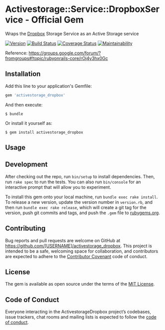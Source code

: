 # Activestorage::Service::DropboxService - Official Gem

Wraps the [Dropbox](https://www.dropbox.com/) Storage Service as an Active Storage service

[![Version](https://img.shields.io/gem/v/activestorage_dropbox.svg?style=flat-square)](https://rubygems.org/gems/activestorage_dropbox)
[![Build Status](https://travis-ci.org/ashishprajapati/activestorage_dropbox.svg?branch=master)](https://travis-ci.org/ashishprajapati/activestorage_dropbox)
[![Coverage Status](https://coveralls.io/repos/github/ashishprajapati/activestorage_dropbox/badge.svg?branch=master)](https://coveralls.io/github/ashishprajapati/activestorage_dropbox?branch=master)
[![Maintainability](https://api.codeclimate.com/v1/badges/629942b6297330c3f52f/maintainability)](https://codeclimate.com/github/ashishprajapati/activestorage_dropbox/maintainability)

Reference: https://groups.google.com/forum/?fromgroups#!topic/rubyonrails-core/rOj4y3hx0Gc

## Installation

Add this line to your application's Gemfile:

```ruby
gem 'activestorage_dropbox'
```

And then execute:

    $ bundle

Or install it yourself as:

    $ gem install activestorage_dropbox

## Usage


## Development

After checking out the repo, run `bin/setup` to install dependencies. Then, run `rake spec` to run the tests. You can also run `bin/console` for an interactive prompt that will allow you to experiment.

To install this gem onto your local machine, run `bundle exec rake install`. To release a new version, update the version number in `version.rb`, and then run `bundle exec rake release`, which will create a git tag for the version, push git commits and tags, and push the `.gem` file to [rubygems.org](https://rubygems.org).

## Contributing

Bug reports and pull requests are welcome on GitHub at https://github.com/[USERNAME]/activestorage_dropbox. This project is intended to be a safe, welcoming space for collaboration, and contributors are expected to adhere to the [Contributor Covenant](http://contributor-covenant.org) code of conduct.

## License

The gem is available as open source under the terms of the [MIT License](https://opensource.org/licenses/MIT).

## Code of Conduct

Everyone interacting in the ActivestorageDropbox project’s codebases, issue trackers, chat rooms and mailing lists is expected to follow the [code of conduct](https://github.com/[USERNAME]/activestorage_dropbox/blob/master/CODE_OF_CONDUCT.md).
